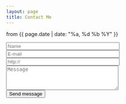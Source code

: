 ```yaml
---
layout: page
title: Contact Me
---
```


 from {{ page.date | date: "%a, %d %b %Y" }}
<form class="form-horizontal" action="https://vds.victor3d.com.br/fale_conosco/index.php" role="form" Name = "livro" Method = "POST">

<input type="text" placeholder="Name" size="35" NAME = "nome" required>
<br>
<input type="email" placeholder="E-mail" size="35" NAME = "email" required>
<br>
<input type="url" placeholder="http://" size="35" NAME = "url">
<br>
<textarea class="form-control" placeholder="Message" rows="4" cols="35" name="comment" required></textarea>
<br>
<button type="submit">Send message</button>


</form>
